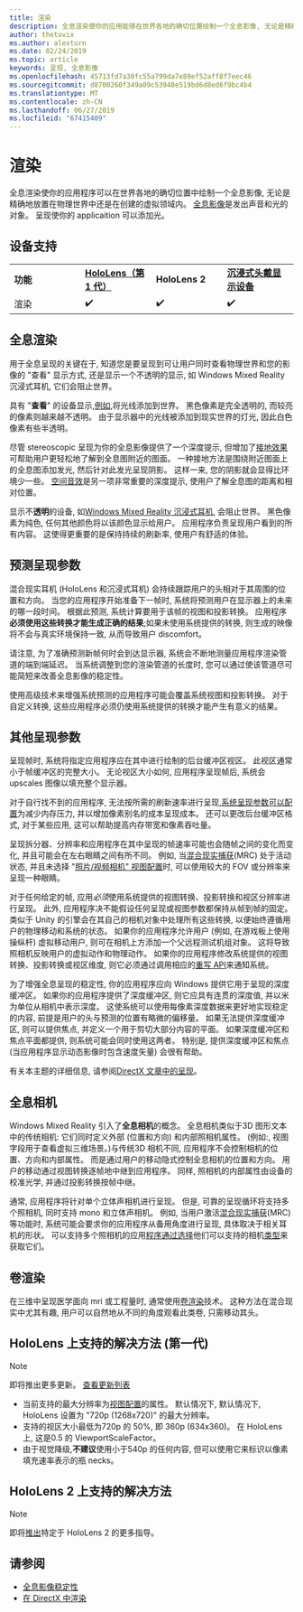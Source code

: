 ```yaml
---
title: 渲染
description: 全息渲染使你的应用能够在世界各地的确切位置绘制一个全息影像, 无论是精确放置在物理领域还是在你创建的虚拟领域内。
author: thetuvix
ms.author: alexturn
ms.date: 02/24/2019
ms.topic: article
keywords: 呈现, 全息影像
ms.openlocfilehash: 45713fd7a30fc55a799da7e89ef52aff8f7eec46
ms.sourcegitcommit: d8700260f349a09c53948e519bd6d8ed6f9bc4b4
ms.translationtype: MT
ms.contentlocale: zh-CN
ms.lasthandoff: 06/27/2019
ms.locfileid: "67415409"
---
```

# <a name="rendering"></a>渲染

全息渲染使你的应用程序可以在世界各地的确切位置中绘制一个全息影像, 无论是精确地放置在物理世界中还是在创建的虚拟领域内。 [全息影像](hologram.md)是发出声音和光的对象。 呈现使你的 applicaition 可以添加光。

## <a name="device-support"></a>设备支持

<table>
    <colgroup>
    <col width="25%" />
    <col width="25%" />
    <col width="25%" />
    <col width="25%" />
    </colgroup>
    <tr>
        <td><strong>功能</strong></td>
        <td><a href="hololens-hardware-details.md"><strong>HoloLens（第 1 代）</strong></a></td>
        <td><strong>HoloLens 2</strong></td>
        <td><a href="immersive-headset-hardware-details.md"><strong>沉浸式头戴显示设备</strong></a></td>
    </tr>
     <tr>
        <td>渲染</td>
        <td>✔️</td>
        <td>✔️</td>
        <td>✔️</td>
    </tr>
</table>

## <a name="holographic-rendering"></a>全息渲染

用于全息呈现的关键在于, 知道您是要呈现到可让用户同时查看物理世界和您的影像的 "查看" 显示方式, 还是显示一个不透明的显示, 如 Windows Mixed Reality 沉浸式耳机, 它们会阻止世界。

具有 "**查看**" 的设备显示,[例如,](hololens-hardware-details.md)将光线添加到世界。 黑色像素是完全透明的, 而较亮的像素则越来越不透明。 由于显示器中的光线被添加到现实世界的灯光, 因此白色像素有些半透明。

尽管 stereoscopic 呈现为你的全息影像提供了一个深度提示, 但增加了[接地效果](interaction-fundamentals.md)可帮助用户更轻松地了解到全息图附近的图面。 一种接地方法是围绕附近图面上的全息图添加发光, 然后针对此发光呈现阴影。 这样一来, 您的阴影就会显得比环境少一些。 [空间音效](spatial-sound.md)是另一项非常重要的深度提示, 使用户了解全息图的距离和相对位置。

显示不**透明**的设备, 如[Windows Mixed Reality 沉浸式耳机](immersive-headset-hardware-details.md), 会阻止世界。 黑色像素为纯色, 任何其他颜色将以该颜色显示给用户。 应用程序负责呈现用户看到的所有内容。 这使得更重要的是保持持续的刷新率, 使用户有舒适的体验。

## <a name="predicted-rendering-parameters"></a>预测呈现参数

混合现实耳机 (HoloLens 和沉浸式耳机) 会持续跟踪用户的头相对于其周围的位置和方向。 当您的应用程序开始准备下一帧时, 系统将预测用户在显示器上的未来的哪一段时间。 根据此预测, 系统计算要用于该帧的视图和投影转换。 应用程序**必须使用这些转换才能生成正确的结果**;如果未使用系统提供的转换, 则生成的映像将不会与真实环境保持一致, 从而导致用户 discomfort。

请注意, 为了准确预测新帧何时会到达显示器, 系统会不断地测量应用程序渲染管道的端到端延迟。 当系统调整到您的渲染管道的长度时, 您可以通过使该管道尽可能简短来改善全息影像的稳定性。

使用高级技术来增强系统预测的应用程序可能会覆盖系统视图和投影转换。 对于自定义转换, 这些应用程序必须仍使用系统提供的转换才能产生有意义的结果。

## <a name="other-rendering-parameters"></a>其他呈现参数

呈现帧时, 系统将指定应用程序应在其中进行绘制的后台缓冲区视区。 此视区通常小于帧缓冲区的完整大小。 无论视区大小如何, 应用程序呈现帧后, 系统会 upscales 图像以填充整个显示器。

对于自行找不到的应用程序, 无法按所需的刷新速率进行呈现,[系统呈现参数可以配置](https://docs.microsoft.com/uwp/api/Windows.Graphics.Holographic.HolographicViewConfiguration#Windows_Graphics_Holographic_HolographicViewConfiguration)为减少内存压力, 并以增加像素别名的成本呈现成本。 还可以更改后台缓冲区格式, 对于某些应用, 这可以帮助提高内存带宽和像素吞吐量。

呈现拆分器、分辨率和应用程序在其中呈现的帧速率可能也会随帧之间的变化而变化, 并且可能会在左右眼睛之间有所不同。 例如, 当[混合现实捕获](mixed-reality-capture.md)(MRC) 处于活动状态, 并且未选择 "[照片/视频相机" 视图配置](https://docs.microsoft.com/uwp/api/Windows.Graphics.Holographic.HolographicViewConfigurationKind#Windows_Graphics_Holographic_HolographicViewConfigurationKind)时, 可以使用较大的 FOV 或分辨率来呈现一种眼睛。

对于任何给定的帧, 应用*必须*使用系统提供的视图转换、投影转换和视区分辨率进行呈现。 此外, 应用程序决不能假设任何呈现或视图参数都保持从帧到帧的固定。 类似于 Unity 的引擎会在其自己的相机对象中处理所有这些转换, 以便始终遵循用户的物理移动和系统的状态。 如果你的应用程序允许用户 (例如, 在游戏板上使用操纵杆) 虚拟移动用户, 则可在相机上方添加一个父远程测试机组对象。 这将导致照相机反映用户的虚拟动作和物理动作。 如果你的应用程序修改系统提供的视图转换、投影转换或视区维度, 则它必须通过调用相应的[重写 API](https://docs.microsoft.com/uwp/api/Windows.Graphics.Holographic.HolographicCameraPose#Windows_Graphics_Holographic_HolographicCameraPose)来通知系统。

为了增强全息呈现的稳定性, 你的应用程序应向 Windows 提供它用于呈现的深度缓冲区。 如果你的应用程序提供了深度缓冲区, 则它应具有连贯的深度值, 并以米为单位从相机中表示深度。 这使系统可以使用每像素深度数据来更好地实现稳定的内容, 前提是用户的头与预测的位置有略微的偏移量。 如果无法提供深度缓冲区, 则可以提供焦点, 并定义一个用于剪切大部分内容的平面。 如果深度缓冲区和焦点平面都提供, 则系统可能会同时使用这两者。 特别是, 提供深度缓冲区和焦点 (当应用程序显示动态影像时包含速度矢量) 会很有帮助。

有关本主题的详细信息, 请参阅[DirectX 文章中的呈现](rendering-in-directx.md)。

## <a name="holographic-cameras"></a>全息相机

Windows Mixed Reality 引入了**全息相机**的概念。 全息相机类似于3D 图形文本中的传统相机: 它们同时定义外部 (位置和方向) 和内部照相机属性。 (例如:, 视图字段用于查看虚拟三维场景。)与传统3D 相机不同, 应用程序不会控制相机的位置、方向和内部属性。 而是通过用户的移动隐式控制全息相机的位置和方向。 用户的移动通过视图转换逐帧地中继到应用程序。 同样, 照相机的内部属性由设备的校准光学, 并通过投影转换按帧中继。

通常, 应用程序将针对单个立体声相机进行呈现。 但是, 可靠的呈现循环将支持多个照相机, 同时支持 mono 和立体声相机。 例如, 当用户激活[混合现实捕获](mixed-reality-capture.md)(MRC) 等功能时, 系统可能会要求你的应用程序从备用角度进行呈现, 具体取决于相关耳机的形状。 可以支持多个照相机的应用[程序通过选择](https://docs.microsoft.com/uwp/api/Windows.Graphics.Holographic.HolographicViewConfiguration#Windows_Graphics_Holographic_HolographicViewConfiguration)他们可以支持的相机[类型](https://docs.microsoft.com/uwp/api/Windows.Graphics.Holographic.HolographicViewConfigurationKind#Windows_Graphics_Holographic_HolographicViewConfigurationKind)来获取它们。

## <a name="volume-rendering"></a>卷渲染

在三维中呈现医学面向 mri 或工程量时, 通常使用[卷渲染](volume-rendering.md)技术。 这种方法在混合现实中尤其有趣, 用户可以自然地从不同的角度观看此类卷, 只需移动其头。

## <a name="supported-resolutions-on-hololens-1st-gen"></a>HoloLens 上支持的解决方法 (第一代)
> [!NOTE]
> 即将推出更多更新。 [查看更新列表](release-notes-april-2018.md)

* 当前支持的最大分辨率为[视图配置](https://docs.microsoft.com/uwp/api/Windows.Graphics.Holographic.HolographicViewConfiguration#Windows_Graphics_Holographic_HolographicViewConfiguration)的属性。 默认情况下, 默认情况下, HoloLens 设置为 "720p (1268x720)" 的最大分辨率。
* 支持的视区大小最低为720p 的 50%, 即 360p (634x360)。 在 HoloLens 上, 这是0.5 的 ViewportScaleFactor。
* 由于视觉降级,**不建议**使用小于540p 的任何内容, 但可以使用它来标识以像素填充速率表示的瓶 necks。

## <a name="supported-resolutions-on-hololens-2"></a>HoloLens 2 上支持的解决方法

> [!NOTE]
> 即将[推出](index.md#news-and-notes)特定于 HoloLens 2 的更多指导。


## <a name="see-also"></a>请参阅
* [全息影像稳定性](hologram-stability.md)
* [在 DirectX 中渲染](rendering-in-directx.md)
